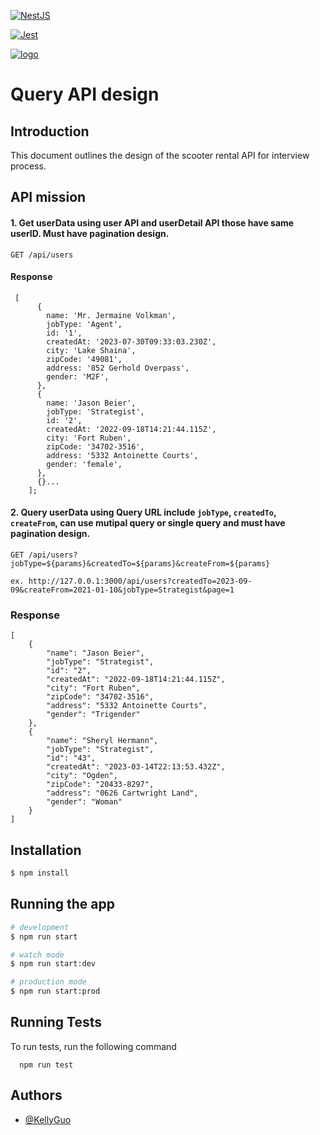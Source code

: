 [![NestJS](https://img.shields.io/badge/NestJS-E0234E?style=for-the-badge&logo=nestjs&logoColor=white)](https://nestjs.com/)

[![Jest](https://img.shields.io/badge/Jest-C21325?style=for-the-badge&logo=jest&logoColor=white)](https://jestjs.io/)

[![logo](https://img.shields.io/badge/Node.js-43853D?style=for-the-badge&logo=node.js&logoColor=white)](https://nodejs.org/en/)

# Query API design

## Introduction

This document outlines the design of the scooter rental API for interview process.

## API mission

#### 1. Get userData using user API and userDetail API those have same userID. Must have pagination design.

```
GET /api/users
```

#### Response

```
 [
      {
        name: 'Mr. Jermaine Volkman',
        jobType: 'Agent',
        id: '1',
        createdAt: '2023-07-30T09:33:03.230Z',
        city: 'Lake Shaina',
        zipCode: '49081',
        address: '852 Gerhold Overpass',
        gender: 'M2F',
      },
      {
        name: 'Jason Beier',
        jobType: 'Strategist',
        id: '2',
        createdAt: '2022-09-18T14:21:44.115Z',
        city: 'Fort Ruben',
        zipCode: '34702-3516',
        address: '5332 Antoinette Courts',
        gender: 'female',
      },
      {}...
    ];

```

#### 2. Query userData using Query URL include `jobType`, `createdTo`, `createFrom`, can use mutipal query or single query and must have pagination design.

```
GET /api/users?jobType=${params}&createdTo=${params}&createFrom=${params}

ex. http://127.0.0.1:3000/api/users?createdTo=2023-09-09&createFrom=2021-01-10&jobType=Strategist&page=1
```

### Response

```
[
    {
        "name": "Jason Beier",
        "jobType": "Strategist",
        "id": "2",
        "createdAt": "2022-09-18T14:21:44.115Z",
        "city": "Fort Ruben",
        "zipCode": "34702-3516",
        "address": "5332 Antoinette Courts",
        "gender": "Trigender"
    },
    {
        "name": "Sheryl Hermann",
        "jobType": "Strategist",
        "id": "43",
        "createdAt": "2023-03-14T22:13:53.432Z",
        "city": "Ogden",
        "zipCode": "20433-8297",
        "address": "0626 Cartwright Land",
        "gender": "Woman"
    }
]
```

## Installation

```bash
$ npm install
```

## Running the app

```bash
# development
$ npm run start

# watch mode
$ npm run start:dev

# production mode
$ npm run start:prod
```

## Running Tests

To run tests, run the following command

```
  npm run test
```

## Authors

- [@KellyGuo](https://www.github.com/siaochi)
